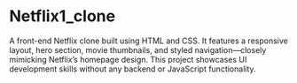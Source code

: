 # Netflix1_clone
A front-end Netflix clone built using HTML and CSS. It features a responsive layout, hero section, movie thumbnails, and styled navigation—closely mimicking Netflix’s homepage design. This project showcases UI development skills without any backend or JavaScript functionality.
